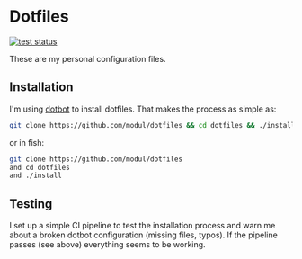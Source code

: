 # Dotfiles
[![test status][pipeline]](https://gitlab.com/modulification/dotfiles)

These are my personal configuration files.

## Installation

I'm using [dotbot](https://github.com/anishathalye/dotbot) to install dotfiles. That 
makes the process as simple as:

```sh
git clone https://github.com/modul/dotfiles && cd dotfiles && ./install
```

or in fish:

```sh
git clone https://github.com/modul/dotfiles
and cd dotfiles
and ./install
```

## Testing

I set up a simple CI pipeline to test the installation process and warn me
about a broken dotbot configuration (missing files, typos). If the pipeline
passes (see above) everything seems to be working.


[pipeline]: https://gitlab.com/modulification/dotfiles/badges/master/pipeline.svg
